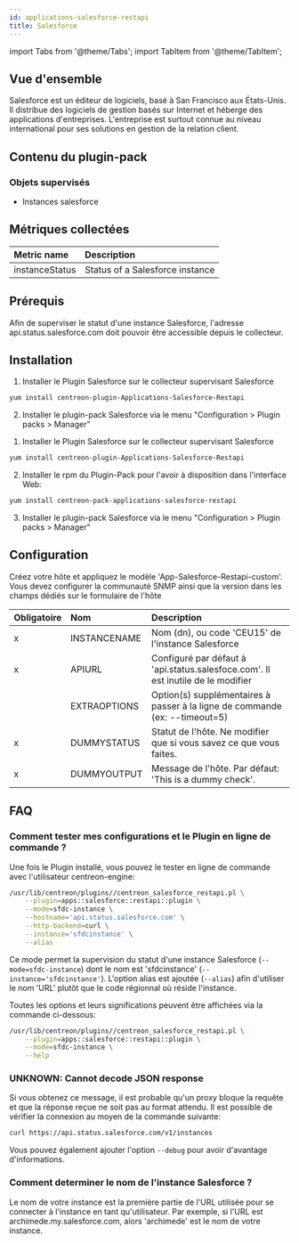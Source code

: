 ```yaml
---
id: applications-salesforce-restapi
title: Salesforce
---
```

import Tabs from '@theme/Tabs';
import TabItem from '@theme/TabItem';


## Vue d'ensemble

Salesforce est un éditeur de logiciels, basé à San Francisco aux États-Unis. Il distribue des logiciels de gestion basés sur Internet et héberge des applications d'entreprises. L'entreprise est surtout connue au niveau international pour ses solutions en gestion de la relation client. 

## Contenu du plugin-pack

### Objets supervisés

* Instances salesforce

## Métriques collectées

<Tabs groupId="sync">
<TabItem value="Instance-Status" label="Instance-Status">

| Metric name               | Description                                              |
| :------------------------ | :------------------------------------------------------- |
| instanceStatus            | Status of a Salesforce instance                          |

</TabItem>
</Tabs>

## Prérequis

Afin de superviser le statut d'une instance Salesforce, l'adresse api.status.salesforce.com doit pouvoir être accessible depuis le collecteur. 

## Installation

<Tabs groupId="sync">
<TabItem value="Online License" label="Online License">

1. Installer le Plugin Salesforce sur le collecteur supervisant Salesforce

```bash
yum install centreon-plugin-Applications-Salesforce-Restapi
```

2. Installer le plugin-pack Salesforce via le menu "Configuration > Plugin packs > Manager" 

</TabItem>
<TabItem value="Offline License" label="Offline License">

1. Installer le Plugin Salesforce sur le collecteur supervisant Salesforce

```bash
yum install centreon-plugin-Applications-Salesforce-Restapi
```

2. Installer le rpm du Plugin-Pack pour l'avoir à disposition dans l'interface Web: 

```bash
yum install centreon-pack-applications-salesforce-restapi
```

3. Installer le plugin-pack Salesforce via le menu "Configuration > Plugin packs > Manager" 

</TabItem>
</Tabs>

## Configuration

Créez votre hôte et appliquez le modèle 'App-Salesforce-Restapi-custom'. Vous devez configurer la communauté SNMP ainsi que la version dans les champs dédiés sur le formulaire de l'hôte

| Obligatoire | Nom              | Description                                                                                 |
| :---------- | :--------------- | :------------------------------------------------------------------------------------------ |
|     x       | INSTANCENAME     | Nom (dn), ou code 'CEU15' de l'instance Salesforce                                          |
|     x       | APIURL           | Configuré par défaut à 'api.status.salesfoce.com'. Il est inutile de le modifier            |
|             | EXTRAOPTIONS     | Option(s) supplémentaires à passer à la ligne de commande (ex: --timeout=5)                 |
|     x       | DUMMYSTATUS      | Statut de l'hôte. Ne modifier que si vous savez ce que vous faites.                         |
|     x       | DUMMYOUTPUT      | Message de l'hôte. Par défaut: 'This is a dummy check'.                                     |

## FAQ

### Comment tester mes configurations et le Plugin en ligne de commande ?

Une fois le Plugin installé, vous pouvez le tester en ligne de commande avec l'utilisateur centreon-engine:

```bash
/usr/lib/centreon/plugins//centreon_salesforce_restapi.pl \
	--plugin=apps::salesforce::restapi::plugin \
	--mode=sfdc-instance \
	--hostname='api.status.salesforce.com' \
	--http-backend=curl \
	--instance='sfdcinstance' \
	--alias
```

Ce mode permet la supervision du statut d'une instance Salesforce (```--mode=sfdc-instance```) dont le nom est 'sfdcinstance' (```--instance='sfdcinstance'```). L'option alias est ajoutée (```--alias```) afin d'utiliser le nom 'URL' plutôt que le code régionnal où réside l'instance. 

Toutes les options et leurs significations peuvent être affichées via la commande ci-dessous: 

```bash
/usr/lib/centreon/plugins//centreon_salesforce_restapi.pl \
	--plugin=apps::salesforce::restapi::plugin \
	--mode=sfdc-instance \
    --help
```

### UNKNOWN: Cannot decode JSON response

Si vous obtenez ce message, il est probable qu'un proxy bloque la requête et que la réponse reçue ne soit pas au format attendu. Il est possible de vérifier la connexion au moyen de la commande suivante: 

```bash
curl https://api.status.salesforce.com/v1/instances
```

Vous pouvez également ajouter l'option ```--debug``` pour avoir d'avantage d'informations. 

### Comment determiner le nom de l'instance Salesforce ? 

Le nom de votre instance est la première partie de l'URL utilisée pour se connecter à l'instance en tant qu'utilisateur. Par exemple, si l'URL est archimede.my.salesforce.com, alors 'archimede' est le nom de votre instance. 
